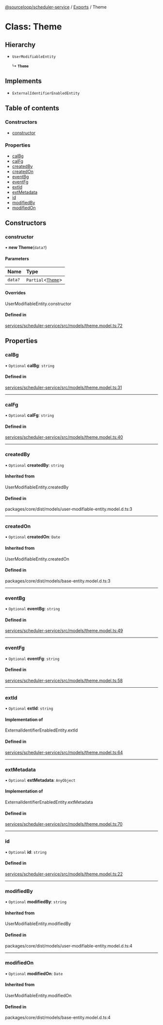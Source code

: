 [@sourceloop/scheduler-service](../README.md) / [Exports](../modules.md) / Theme

# Class: Theme

## Hierarchy

- `UserModifiableEntity`

  ↳ **`Theme`**

## Implements

- `ExternalIdentifierEnabledEntity`

## Table of contents

### Constructors

- [constructor](Theme.md#constructor)

### Properties

- [calBg](Theme.md#calbg)
- [calFg](Theme.md#calfg)
- [createdBy](Theme.md#createdby)
- [createdOn](Theme.md#createdon)
- [eventBg](Theme.md#eventbg)
- [eventFg](Theme.md#eventfg)
- [extId](Theme.md#extid)
- [extMetadata](Theme.md#extmetadata)
- [id](Theme.md#id)
- [modifiedBy](Theme.md#modifiedby)
- [modifiedOn](Theme.md#modifiedon)

## Constructors

### constructor

• **new Theme**(`data?`)

#### Parameters

| Name | Type |
| :------ | :------ |
| `data?` | `Partial`<[`Theme`](Theme.md)\> |

#### Overrides

UserModifiableEntity.constructor

#### Defined in

[services/scheduler-service/src/models/theme.model.ts:72](https://github.com/sourcefuse/loopback4-microservice-catalog/blob/6c16af104/services/scheduler-service/src/models/theme.model.ts#L72)

## Properties

### calBg

• `Optional` **calBg**: `string`

#### Defined in

[services/scheduler-service/src/models/theme.model.ts:31](https://github.com/sourcefuse/loopback4-microservice-catalog/blob/6c16af104/services/scheduler-service/src/models/theme.model.ts#L31)

___

### calFg

• `Optional` **calFg**: `string`

#### Defined in

[services/scheduler-service/src/models/theme.model.ts:40](https://github.com/sourcefuse/loopback4-microservice-catalog/blob/6c16af104/services/scheduler-service/src/models/theme.model.ts#L40)

___

### createdBy

• `Optional` **createdBy**: `string`

#### Inherited from

UserModifiableEntity.createdBy

#### Defined in

packages/core/dist/models/user-modifiable-entity.model.d.ts:3

___

### createdOn

• `Optional` **createdOn**: `Date`

#### Inherited from

UserModifiableEntity.createdOn

#### Defined in

packages/core/dist/models/base-entity.model.d.ts:3

___

### eventBg

• `Optional` **eventBg**: `string`

#### Defined in

[services/scheduler-service/src/models/theme.model.ts:49](https://github.com/sourcefuse/loopback4-microservice-catalog/blob/6c16af104/services/scheduler-service/src/models/theme.model.ts#L49)

___

### eventFg

• `Optional` **eventFg**: `string`

#### Defined in

[services/scheduler-service/src/models/theme.model.ts:58](https://github.com/sourcefuse/loopback4-microservice-catalog/blob/6c16af104/services/scheduler-service/src/models/theme.model.ts#L58)

___

### extId

• `Optional` **extId**: `string`

#### Implementation of

ExternalIdentifierEnabledEntity.extId

#### Defined in

[services/scheduler-service/src/models/theme.model.ts:64](https://github.com/sourcefuse/loopback4-microservice-catalog/blob/6c16af104/services/scheduler-service/src/models/theme.model.ts#L64)

___

### extMetadata

• `Optional` **extMetadata**: `AnyObject`

#### Implementation of

ExternalIdentifierEnabledEntity.extMetadata

#### Defined in

[services/scheduler-service/src/models/theme.model.ts:70](https://github.com/sourcefuse/loopback4-microservice-catalog/blob/6c16af104/services/scheduler-service/src/models/theme.model.ts#L70)

___

### id

• `Optional` **id**: `string`

#### Defined in

[services/scheduler-service/src/models/theme.model.ts:22](https://github.com/sourcefuse/loopback4-microservice-catalog/blob/6c16af104/services/scheduler-service/src/models/theme.model.ts#L22)

___

### modifiedBy

• `Optional` **modifiedBy**: `string`

#### Inherited from

UserModifiableEntity.modifiedBy

#### Defined in

packages/core/dist/models/user-modifiable-entity.model.d.ts:4

___

### modifiedOn

• `Optional` **modifiedOn**: `Date`

#### Inherited from

UserModifiableEntity.modifiedOn

#### Defined in

packages/core/dist/models/base-entity.model.d.ts:4
